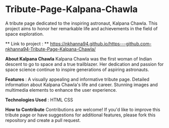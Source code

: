 # Tribute-Page-Kalpana-Chawla
A tribute page dedicated to the inspiring astronaut, Kalpana Chawla. This project aims to honor her remarkable life and achievements in the field of space exploration.

** Link to project : ** 
https://nkhanna94.github.io/https---github.com-nkhanna94-Tribute-Page-Kalpana-Chawla/

**About Kalpana Chawla**
Kalpana Chawla was the first woman of Indian descent to go to space and a true trailblazer. Her dedication and passion for space science continue to inspire generations of aspiring astronauts.

**Features** : 
A visually appealing and informative tribute page.
Detailed information about Kalpana Chawla's life and career.
Stunning images and multimedia elements to enhance the user experience.

**Technologies Used** : HTML CSS

**How to Contribute**
Contributions are welcome! If you'd like to improve this tribute page or have suggestions for additional features, please fork this repository and create a pull request.
